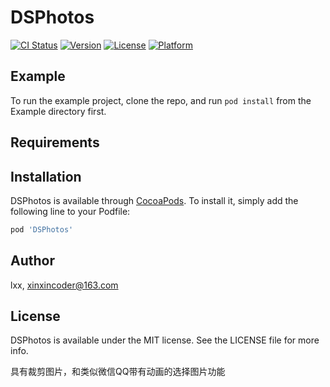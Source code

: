 # DSPhotos


[![CI Status](https://img.shields.io/travis/lxx/DSPhotos.svg?style=flat)](https://travis-ci.org/lxx/DSPhotos)
[![Version](https://img.shields.io/cocoapods/v/DSPhotos.svg?style=flat)](https://cocoapods.org/pods/DSPhotos)
[![License](https://img.shields.io/cocoapods/l/DSPhotos.svg?style=flat)](https://cocoapods.org/pods/DSPhotos)
[![Platform](https://img.shields.io/cocoapods/p/DSPhotos.svg?style=flat)](https://cocoapods.org/pods/DSPhotos)

## Example

To run the example project, clone the repo, and run `pod install` from the Example directory first.

## Requirements

## Installation

DSPhotos is available through [CocoaPods](https://cocoapods.org). To install
it, simply add the following line to your Podfile:

```ruby
pod 'DSPhotos'
```

## Author

lxx, xinxincoder@163.com

## License

DSPhotos is available under the MIT license. See the LICENSE file for more info.

具有裁剪图片，和类似微信QQ带有动画的选择图片功能

